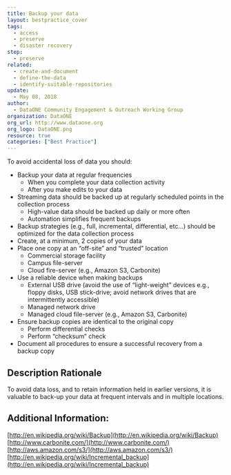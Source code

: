 ```yaml
---
title: Backup your data
layout: bestpractice_cover
tags:
  - access
  - preserve
  - disaster recovery
step:
  - preserve
related:
  - create-and-document
  - define-the-data
  - identify-suitable-repositories
update:
  - May 08, 2018
author:
  - DataONE Community Engagement & Outreach Working Group
organization: DataONE
org_url: http://www.dataone.org
org_logo: DataONE.png
resource: true
categories: ["Best Practice"]
---
```



To avoid accidental loss of data you should:

- Backup your data at regular frequencies
  - When you complete your data collection activity
  - After you make edits to your data
- Streaming data should be backed up at regularly scheduled points in the collection process
  - High-value data should be backed up daily or more often
  - Automation simplifies frequent backups
- Backup strategies (e.g., full, incremental, differential, etc…) should be optimized for the data collection process
- Create, at a minimum, 2 copies of your data
- Place one copy at an “off-site” and “trusted” location
  - Commercial storage facility
  - Campus file-server
  - Cloud fire-server (e.g., Amazon S3, Carbonite)
- Use a reliable device when making backups
  - External USB drive (avoid the use of “light-weight” devices e.g., floppy disks, USB stick-drive; avoid network drives that are intermittently accessible)
  - Managed network drive
  - Managed cloud file-server (e.g., Amazon S3, Carbonite)
- Ensure backup copies are identical to the original copy
  - Perform differential checks
  - Perform “checksum” check
- Document all procedures to ensure a successful recovery from a backup copy

## Description Rationale

To avoid data loss, and to retain information held in earlier versions, it is valuable to back-up your data at frequent intervals and in multiple locations.

## Additional Information:

[http://en.wikipedia.org/wiki/Backup](http://en.wikipedia.org/wiki/Backup)  
[http://www.carbonite.com/](http://www.carbonite.com/)  
[http://aws.amazon.com/s3/](http://aws.amazon.com/s3/)  
[http://en.wikipedia.org/wiki/Incremental_backup](http://en.wikipedia.org/wiki/Incremental_backup)  
